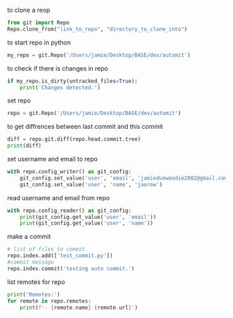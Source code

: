 to clone a reop

```python
from git import Repo
Repo.clone_from("link_to_repo", "directory_to_clone_into")
```
to start repo in python
```python
my_repo = git.Repo('/Users/jamie/Desktop/BASE/dev/automit')
```

to check if there is changes in repo
```python
if my_repo.is_dirty(untracked_files=True):
    print('Changes detected.')
```

set repo
```python
repo = git.Repo('/Users/jamie/Desktop/BASE/dev/automit')
```


to get diffrences between last commit and this commit
```python
diff = repo.git.diff(repo.head.commit.tree)
print(diff)
```
set username and email to repo
```python
with repo.config_writer() as git_config:
    git_config.set_value('user', 'email', 'jamiedunwoodie2002@gmail.com')
    git_config.set_value('user', 'name', 'jaorow')
```

read username and email from repo
```python
with repo.config_reader() as git_config:
    print(git_config.get_value('user', 'email'))
    print(git_config.get_value('user', 'name'))
```

make a commit
```python
# list of files to commit
repo.index.add(['test_commit.py'])
#commit message
repo.index.commit('testing auto commit.')
```

list remotes for repo
```python
print('Remotes:')
for remote in repo.remotes:
    print(f'- {remote.name} {remote.url}')
```